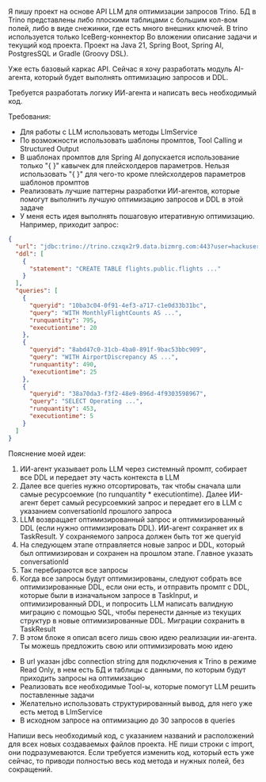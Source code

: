 Я пишу проект на основе API LLM для оптимизации запросов Trino.
БД в Trino представлены либо плоскими таблицами с большим кол-вом полей, либо в виде снежинки, где есть много внешних ключей.
В trino используется только IceBerg-коннектор
Во вложении описание задачи и текущий код проекта. Проект на Java 21, Spring Boot, Spring AI, PostgresSQL и Gradle 
(Groovy DSL).

Уже есть базовый каркас API. Сейчас я хочу разработать модуль AI-агента, который будет выполнять оптимизацию запросов и
DDL.

Требуется разработать логику ИИ-агента и написать весь необходимый код.

Требования:

- Для работы с LLM использовать методы LlmService
- По возможности использовать шаблоны промптов, Tool Calling и Structured Output
- В шаблонах промптов для Spring AI допускается использование только "{ }" кавычек для плейсхолдеров параметров.
  Нельзя использовать "{ }" для чего-то кроме плейсхолдеров параметров шаблонов промптов
- Реализовать лучшие паттерны разработки ИИ-агентов, которые помогут выполнить лучшую оптимизацию запросов и DDL в этой
  задаче
- У меня есть идея выполнять пошаговую итеративную оптимизацию. Например, приходит запрос:
```json
{
  "url": "jdbc:trino://trino.czxqx2r9.data.bizmrg.com:443?user=hackuser&password=dovq(ozaq8ngt)oS",
  "ddl": [
    {
      "statement": "CREATE TABLE flights.public.flights ..."
    }
  ],
  "queries": [
    {
      "queryid": "10ba3c04-0f91-4ef3-a717-c1e0d33b31bc",
      "query": "WITH MonthlyFlightCounts AS ...",
      "runquantity": 795,
      "executiontime": 20
    },
    {
      "queryid": "8abd47c0-31cb-4ba0-891f-9bac53bbc909",
      "query": "WITH AirportDiscrepancy AS ...",
      "runquantity": 490,
      "executiontime": 25
    },
    {
      "queryid": "38a70da3-f3f2-48e9-896d-4f9303598967",
      "query": "SELECT Operating ...",
      "runquantity": 453,
      "executiontime": 5
    }
  ]
}
```
Пояснение моей идеи:
1) ИИ-агент указывает роль LLM через системный промпт, собирает все DDL и передает эту часть контекста в LLM
2) Далее все queries нужно отсортировать, так чтобы сначала шли самые ресурсоемкие (по runquantity *
   executiontime). Далее ИИ-агент берет самый ресурсоемкий запрос и передает его в LLM с указанием conversationId прошлого запроса
3) LLM возвращает оптимизированный запрос и оптимизированный DDL (если нужно оптимизировать DDL). ИИ-агент сохраняет их в TaskResult. 
   У сохраняемого запроса должен быть тот же queryid
4) На следующем этапе отправляется новые запрос и DDL, который был оптимизирован и сохранен на прошлом этапе. Главное указать conversationId
5) Так перебираются все запросы
6) Когда все запросы будут оптимизированы, следуют собрать все оптимизированные DDL, если они есть, и отправить промпт с DDL, 
   которые были в изначальном запросе в TaskInput, и оптимизированный DDL, и попросить LLM написать валидную миграцию с помощью SQL, 
   чтобы перенести данные из текущих структур в новые оптимизированные DDL. Миграции сохранить в TaskResult
7) В этом блоке я описал всего лишь свою идею реализации ии-агента. Ты можешь предложить свою или оптимизировать мою идею

- В url указан jdbc connection string для подключения к Trino в режиме Read Only, в нем есть БД и таблицы с данными, по которым будут приходить запросы на оптимизацию
- Реализовать все необходимые Tool-ы, которые помогут LLM решить поставленные задачи
- Желательно использовать структурированный вывод, для него уже есть метод в LlmService
- В исходном запросе на оптимизацию до 30 запросов в queries 

Напиши весь необходимый код, с указанием названий и расположений для всех новых создаваемых файлов проекта.
НЕ пиши строки с import, они подразумеваются.
Если требуется изменить код, который есть уже сейчас, то приводи полностью весь код метода и нужных полей, без сокращений.